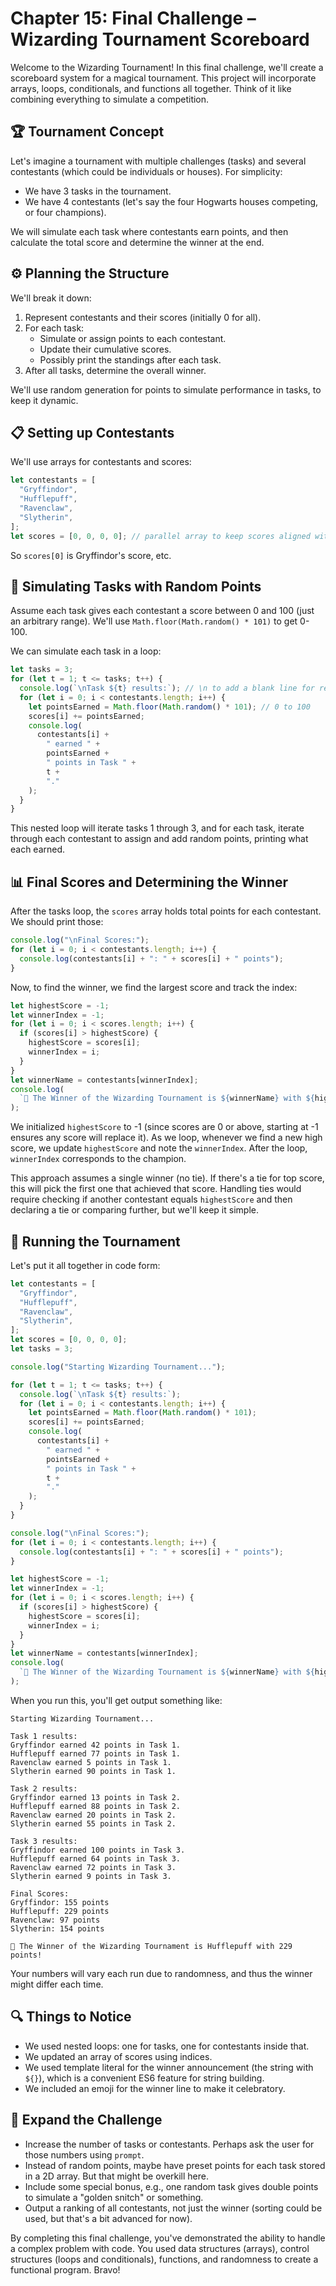# Chapter 15: Final Challenge – Wizarding Tournament Scoreboard

Welcome to the Wizarding Tournament! In this final challenge, we'll create a scoreboard system for a magical tournament. This project will incorporate arrays, loops, conditionals, and functions all together. Think of it like combining everything to simulate a competition.

## 🏆 Tournament Concept

Let's imagine a tournament with multiple challenges (tasks) and several contestants (which could be individuals or houses). For simplicity:

- We have 3 tasks in the tournament.
- We have 4 contestants (let's say the four Hogwarts houses competing, or four champions).

We will simulate each task where contestants earn points, and then calculate the total score and determine the winner at the end.

## ⚙️ Planning the Structure

We'll break it down:

1. Represent contestants and their scores (initially 0 for all).
2. For each task:
   - Simulate or assign points to each contestant.
   - Update their cumulative scores.
   - Possibly print the standings after each task.
3. After all tasks, determine the overall winner.

We'll use random generation for points to simulate performance in tasks, to keep it dynamic.

## 📋 Setting up Contestants

We'll use arrays for contestants and scores:

```js
let contestants = [
  "Gryffindor",
  "Hufflepuff",
  "Ravenclaw",
  "Slytherin",
];
let scores = [0, 0, 0, 0]; // parallel array to keep scores aligned with contestants
```

So `scores[0]` is Gryffindor's score, etc.

## 🎲 Simulating Tasks with Random Points

Assume each task gives each contestant a score between 0 and 100 (just an arbitrary range). We'll use `Math.floor(Math.random() * 101)` to get 0-100.

We can simulate each task in a loop:

```js
let tasks = 3;
for (let t = 1; t <= tasks; t++) {
  console.log(`\nTask ${t} results:`); // \n to add a blank line for readability
  for (let i = 0; i < contestants.length; i++) {
    let pointsEarned = Math.floor(Math.random() * 101); // 0 to 100
    scores[i] += pointsEarned;
    console.log(
      contestants[i] +
        " earned " +
        pointsEarned +
        " points in Task " +
        t +
        "."
    );
  }
}
```

This nested loop will iterate tasks 1 through 3, and for each task, iterate through each contestant to assign and add random points, printing what each earned.

## 📊 Final Scores and Determining the Winner

After the tasks loop, the `scores` array holds total points for each contestant. We should print those:

```js
console.log("\nFinal Scores:");
for (let i = 0; i < contestants.length; i++) {
  console.log(contestants[i] + ": " + scores[i] + " points");
}
```

Now, to find the winner, we find the largest score and track the index:

```js
let highestScore = -1;
let winnerIndex = -1;
for (let i = 0; i < scores.length; i++) {
  if (scores[i] > highestScore) {
    highestScore = scores[i];
    winnerIndex = i;
  }
}
let winnerName = contestants[winnerIndex];
console.log(
  `🏅 The Winner of the Wizarding Tournament is ${winnerName} with ${highestScore} points!`
);
```

We initialized `highestScore` to -1 (since scores are 0 or above, starting at -1 ensures any score will replace it). As we loop, whenever we find a new high score, we update `highestScore` and note the `winnerIndex`. After the loop, `winnerIndex` corresponds to the champion.

This approach assumes a single winner (no tie). If there's a tie for top score, this will pick the first one that achieved that score. Handling ties would require checking if another contestant equals `highestScore` and then declaring a tie or comparing further, but we'll keep it simple.

## 🏃 Running the Tournament

Let's put it all together in code form:

```js
let contestants = [
  "Gryffindor",
  "Hufflepuff",
  "Ravenclaw",
  "Slytherin",
];
let scores = [0, 0, 0, 0];
let tasks = 3;

console.log("Starting Wizarding Tournament...");

for (let t = 1; t <= tasks; t++) {
  console.log(`\nTask ${t} results:`);
  for (let i = 0; i < contestants.length; i++) {
    let pointsEarned = Math.floor(Math.random() * 101);
    scores[i] += pointsEarned;
    console.log(
      contestants[i] +
        " earned " +
        pointsEarned +
        " points in Task " +
        t +
        "."
    );
  }
}

console.log("\nFinal Scores:");
for (let i = 0; i < contestants.length; i++) {
  console.log(contestants[i] + ": " + scores[i] + " points");
}

let highestScore = -1;
let winnerIndex = -1;
for (let i = 0; i < scores.length; i++) {
  if (scores[i] > highestScore) {
    highestScore = scores[i];
    winnerIndex = i;
  }
}
let winnerName = contestants[winnerIndex];
console.log(
  `🏅 The Winner of the Wizarding Tournament is ${winnerName} with ${highestScore} points!`
);
```

When you run this, you'll get output something like:

```
Starting Wizarding Tournament...

Task 1 results:
Gryffindor earned 42 points in Task 1.
Hufflepuff earned 77 points in Task 1.
Ravenclaw earned 5 points in Task 1.
Slytherin earned 90 points in Task 1.

Task 2 results:
Gryffindor earned 13 points in Task 2.
Hufflepuff earned 88 points in Task 2.
Ravenclaw earned 20 points in Task 2.
Slytherin earned 55 points in Task 2.

Task 3 results:
Gryffindor earned 100 points in Task 3.
Hufflepuff earned 64 points in Task 3.
Ravenclaw earned 72 points in Task 3.
Slytherin earned 9 points in Task 3.

Final Scores:
Gryffindor: 155 points
Hufflepuff: 229 points
Ravenclaw: 97 points
Slytherin: 154 points

🏅 The Winner of the Wizarding Tournament is Hufflepuff with 229 points!
```

Your numbers will vary each run due to randomness, and thus the winner might differ each time.

## 🔍 Things to Notice

- We used nested loops: one for tasks, one for contestants inside that.
- We updated an array of scores using indices.
- We used template literal for the winner announcement (the string with `${}`), which is a convenient ES6 feature for string building.
- We included an emoji for the winner line to make it celebratory.

## 🌟 Expand the Challenge

- Increase the number of tasks or contestants. Perhaps ask the user for those numbers using `prompt`.
- Instead of random points, maybe have preset points for each task stored in a 2D array. But that might be overkill here.
- Include some special bonus, e.g., one random task gives double points to simulate a "golden snitch" or something.
- Output a ranking of all contestants, not just the winner (sorting could be used, but that's a bit advanced for now).

By completing this final challenge, you've demonstrated the ability to handle a complex problem with code. You used data structures (arrays), control structures (loops and conditionals), functions, and randomness to create a functional program. Bravo!
